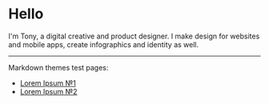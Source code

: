 # Hello
I'm Tony, а digital creative and product designer. I make design for websites and mobile apps, create infographics and identity as well.

---

Markdown themes test pages:
- [Lorem Ipsum №1](test1.html)
- [Lorem Ipsum №2](test2.html)
